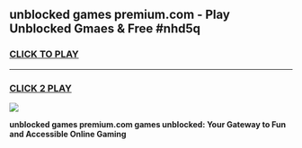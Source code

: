 
## unblocked games premium.com - Play Unblocked Gmaes & Free #nhd5q
<h3>
<a href="https://premium.freeplayer.one?title=unblocked_games_premium.com&ref=01M">CLICK TO PLAY</a></h3>
<hr>

<h3>
<a href="https://premium.freeplayer.one?title=unblocked_games_premium.com&ref=01M">CLICK 2 PLAY</a>
  
</h3>

<a href="https://premium.freeplayer.one?title=unblocked_games_premium.com&ref=01M"><img src="https://clearcache.store/games.png"></a>


**unblocked games premium.com games unblocked: Your Gateway to Fun and Accessible Online Gaming**
